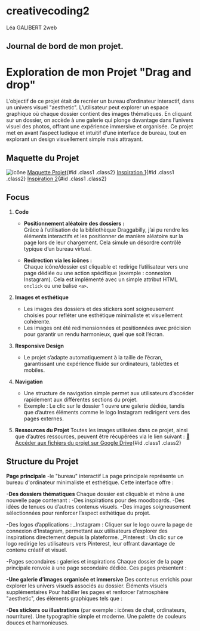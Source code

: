 # creativecoding2
Léa GALIBERT 2web

## Journal de bord de mon projet.

# Exploration de mon Projet "Drag and drop"
L’objectif de ce projet était de recréer un bureau d’ordinateur interactif, dans un univers visuel "aesthetic". L’utilisateur peut explorer un espace graphique où chaque dossier contient des images thématiques. En cliquant sur un dossier, on accède à une galerie qui plonge davantage dans l’univers visuel des photos, offrant une expérience immersive et organisée. Ce projet met en avant l’aspect ludique et intuitif d’une interface de bureau, tout en explorant un design visuellement simple mais attrayant.

## Maquette du Projet
![icône](images/maquette.png)
[Maquette Projet](https://www.figma.com/design/fbZTiyxoUOiCyL2mLxatnE/maquettecreativecoding?node-id=0-1&p=f){#id .class1 .class2}
[Inspiration 1](https://daytonamess.com){#id .class1 .class2}
[Inspiration 2](https://rusfrcade.com/collections/8-autumnwinter-2023){#id .class1 .class2}

## Focus
1. **Code**  
   - **Positionnement aléatoire des dossiers :**  
     Grâce à l’utilisation de la bibliothèque Draggabilly, j’ai pu rendre les éléments interactifs et les positionner de manière aléatoire sur la page lors de leur chargement. Cela simule un désordre contrôlé typique d’un bureau virtuel.  

   - **Redirection via les icônes :**  
     Chaque icône/dossier est cliquable et redirige l’utilisateur vers une page dédiée ou une action spécifique (exemple : connexion Instagram). Cela est implémenté avec un simple attribut HTML `onclick` ou une balise `<a>`.  

2. **Images et esthétique**  
   - Les images des dossiers et des stickers sont soigneusement choisies pour refléter une esthétique minimaliste et visuellement cohérente.  
   - Les images ont été redimensionnées et positionnées avec précision pour garantir un rendu harmonieux, quel que soit l’écran.  
  
3. **Responsive Design**  
   - Le projet s’adapte automatiquement à la taille de l’écran, garantissant une expérience fluide sur ordinateurs, tablettes et mobiles.  

4. **Navigation**  
   - Une structure de navigation simple permet aux utilisateurs d’accéder rapidement aux différentes sections du projet.  
   - Exemple : Le clic sur le dossier 1 ouvre une galerie dédiée, tandis que d’autres éléments comme le logo Instagram redirigent vers des pages externes.  
 
5. **Ressources du Projet**
Toutes les images utilisées dans ce projet, ainsi que d’autres ressources, peuvent être récupérées via le lien suivant :
[📂 Accéder aux fichiers du projet sur Google Drive](https://drive.google.com/drive/folders/185dZbISkwzaptFObqEOZNAPsBjX9peVZ?usp=share_link){#id .class1 .class2}

 
## Structure du Projet

**Page principale** 
-le "bureau" interactif
La page principale représente un bureau d'ordinateur minimaliste et esthétique. 
Cette interface offre :

**-Des dossiers thématiques** 
Chaque dossier est cliquable et mène à une nouvelle page contenant :
-Des inspirations pour des moodboards.
-Des idées de tenues ou d’autres contenus visuels.
-Des images soigneusement sélectionnées pour renforcer l’aspect esthétique du projet.

-Des logos d’applications :
_Instagram : Cliquer sur le logo ouvre la page de connexion d’Instagram, permettant aux utilisateurs d’explorer des inspirations directement depuis la plateforme.
_Pinterest : Un clic sur ce logo redirige les utilisateurs vers Pinterest, leur offrant davantage de contenu créatif et visuel.

-Pages secondaires : galeries et inspirations
Chaque dossier de la page principale renvoie à une page secondaire dédiée. Ces pages présentent :

**-Une galerie d’images organisée et immersive**
Des contenus enrichis pour explorer les univers visuels associés au dossier.
Éléments visuels supplémentaires
Pour habiller les pages et renforcer l’atmosphère "aesthetic", des éléments graphiques tels que :

**-Des stickers ou illustrations** (par exemple : icônes de chat, ordinateurs, nourriture).
Une typographie simple et moderne.
Une palette de couleurs douces et harmonieuses.